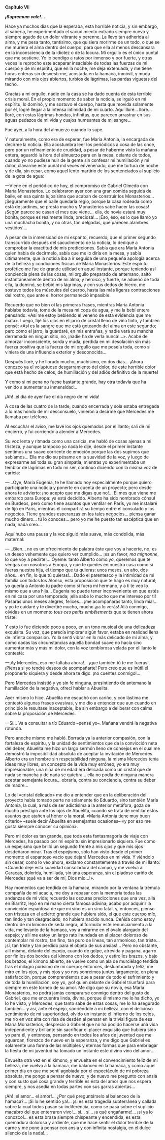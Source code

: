 **Capítulo VII**
 
_**¡Supremum vale!...**_

Hace ya muchos días que la esperaba, esta horrible noticia, y sin embargo, al saberla, he experimentado el sacudimiento extraño siempre nuevo y siempre agudo de un dolor vibrante y perenne. La llevo tan adherida al alma, y me pesa tanto, tantísimo, que quisiera morirme de un todo, o que se me muriera el alma dentro del cuerpo, para que ella al menos descansara en la inconsciencia de la idiotez o de la locura. Mi orgullo es el único puntal que me sostiene. Yo lo bendigo a ratos por inmenso y por fuerte, y otras veces le reprocho este acaparar insaciable de todas las fuerzas de mi cuerpo y de mi espíritu, que en la noche, me deja extenuada, y me tiene horas enteras sin desvestirme, acostada en la hamaca, inmóvil, y muda mirando con mis ojos abiertos, turbios de lágrimas, las pardas viguetas del techo.

Gracias a mi orgullo, nadie en la casa se ha dado cuenta de esta terrible crisis moral. En el propio momento de saber la noticia, se irguió en mi espíritu, lo dominó, y me sostuvo el cuerpo, hasta que movida solamente por él, logré llegar a la intensa intimidad de mi cuarto. Aquí lloré... lloré... lloré, con estas lágrimas hondas, infinitas, que parecen arrastrar en sus aguas pedazos de mi vida y cuajos humeantes de mi sangre...

Fue ayer, a la hora del almuerzo cuando lo supe.

Y naturalmente, como era de esperar, fue María Antonia, la encargada de decirme la noticia. Ella acostumbra leer los periódicos a cosa de las once, pero por un refinamiento de crueldad, a pesar de haberme visto la mañana entera, aguardó la hora del almuerzo para en la mesa, delante de todos, cuando yo no pudiese huir de la gente sin confesar mi humillación y mi dolor, clavarme este puñal mil veces envenenado, que me tortura de noche y de día, sin cesar, como aquel lento martirio de los sentenciados al suplicio de la gota de agua:

—Viene en el periódico de hoy, el compromiso de Gabriel Olmedo con María Monasterios. Lo celebraron ayer con una gran comida seguida de baile, en esa quinta lujosísima que acaban de construir los Monasterios... ¡Seguramente que el baile quedaría regio, porque la casa rodeada como está de jardines, se presta mucho y Monasterios sabe hacer las cosas! ¡Según parece se casan el mes que viene... ella, de novia estará muy bonita, porque es realmente linda, preciosa!... ¡Eso, eso, es lo que llamo yo una muchacha bonita, y no otras, tan delgadas, que parecen alambres vestidos!...

A pesar de la inmensidad de mi espanto, recuerdo, que el primer segundo transcurrido después del sacudimiento de la noticia, lo dediqué a comprobar la exactitud de mis predicciones. Sabía que era María Antonia quien había de decírmelo, sabía que me lo diría en la mesa, y sabía últimamente, que la noticia iba a ir seguida de una pequeña apología acerca de la belleza y condiciones físicas de María Monasterios. Este espíritu profético me fue de grande utilidad en aquel instante, porque teniendo así conciencia plena de las cosas, mi orgullo preparado de antemano, saltó instantáneamente dentro de mi alma, y heroico, y fuerte, se adueñó de toda ella, la dominó, se bebió mis lágrimas, y con sus dedos de hierro, me sostuvo todos los músculos del cuerpo, hasta las más ligeras contracciones del rostro, que ante el horror permaneció impasible.

Recuerdo que no bien oí las primeras frases, mientras María Antonia hablaba todavía, tomé de la mesa mi copa de agua, y me la bebí entera pensando: «Así me estoy bebiendo el veneno de esta evidencia que me mata». Luego, fijé los ojos en el jarro de cristal lleno de vino tinto, y también pensé: «Así es la sangre que me está goteando del alma en este segundo; pero como el jarro, la guardaré, en mis entrañas, y nadie verá su mancha derramada en ningún sitio, no, ¡nadie ha de verla nunca!...». Acabé de almorzar inconsciente, sorda y muda, perdida en mi desolación sin más fuerza positiva que la fuerza de mi orgullo que me poseía toda, como si viniera de una influencia exterior y desconocida...

Después lloré, y he llorado mucho, muchísimo, en dos días... ¡Ahora conozco ya el voluptuoso desgarramiento del dolor, de este horrible dolor que está hecho de celos, de humillación y del adiós definitivo de la muerte!

Y como si mi pena no fuese bastante grande, hay otra todavía que ha venido a aumentar su inmensidad...

¡Ah! ¡el día de ayer fue el día negro de mi vida!

A cosa de las cuatro de la tarde, cuando encerrada y sola estaba entregada a lo más hondo de mi desconsuelo, vinieron a decirme que Mercedes me llamaba por teléfono.

Al escuchar el aviso, me lavé los ojos quemados por el llanto; salí de mi encierro, y fui corriendo a atender a Mercedes.

Su voz lenta y ritmada como una caricia, me habló de cosas ajenas a mi tristeza, y aunque tampoco yo nada le dije, desde el primer instante sentimos una suave corriente de emoción porque las dos supimos que sabíamos... Ella me dio su pésame en la suavidad de la voz, y luego de expresarme así toda su gran simpatía, mientras yo experimentaba un temblor de lágrimas en todo mi ser, continuó diciendo con la misma voz de caricia:

—...Oye, María Eugenia, te he llamado hoy especialmente porque quiero participarte una noticia y ponerte en cuenta de un proyecto; pero desde ahora te advierto: ¡no acepto que me digas que no!... El mes que viene me embarco para Europa: ya está decidido. Alberto ha sido nombrado cónsul en Burdeos, pero como tiene asuntos que ventilar en París, yo me instalaré de fijo en París, mientras él compartirá su tiempo entre el consulado y los negocios. Tiene grandes esperanzas en los tales negocios... piensa ganar mucho dinero... tú lo conoces... pero yo me he puesto tan escéptica que en nada, nada creo...

Aquí hubo una pausa y la voz siguió más suave, más condolida, más maternal:

—...Bien... no es un ofrecimiento de palabra éste que voy a hacerte, no; es un deseo vehemente que quiero ver cumplido... ¡es un favor, *ma mignonne*, lo que voy a pedirte!... Óyeme: tanto Alberto como yo, queremos que te vengas con nosotros a Europa, y que te quedes en nuestra casa como si fueras nuestra hija, el tiempo que tú quieras: unos meses, un año, dos años... en fin, lo que tú quieras!... Dado el parentesco y la intimidad de mi familia con todos los Alonso, esta proposición que te hago es muy natural; yo quería a Antonio tu padre como si fuera mi hermano, y a ti te veo lo mismo que a una hija... Eugenia no puede tener inconveniente en que estés en mi casa por una temporada; ¡ella sabe lo mucho que me intereso por ti! Pasarás unos meses alegres, felices... ¡me acompañarás tanto, linda mía!... y yo te cuidaré y te divertiré mucho, mucho ¡ya lo verás! Allá conmigo, olvidas en un momento *tous ces petits embêtements* que te tienen ahora triste!

Y esto lo fue diciendo poco a poco, en un tono musical de una delicadeza exquisita. Su voz, que parecía implorar algún favor, estaba en realidad llena de infinita compasión. Yo la sentí vibrar en lo más delicado de mi alma, y como dadas las circunstancias aquella bondad suave no hacía sino aumentar más y más mi dolor, con la voz temblorosa velada por el llanto le contesté:

—¡Ay Mercedes, eso me faltaba ahora!... ¡que también tú te me fueras! ¡Piensa si yo tendré deseos de acompañarte! Pero creo que es inútil el proponerlo siquiera y desde ahora te digo: ¡no cuentes conmigo!...

Pero Mercedes insistió y yo sin fe ninguna, presintiendo de antemano la humillación de la negativa, ofrecí hablar a Abuelita.

Ayer mismo lo hice. Abuelita me escuchó con cariño, y con lástima me contestó algunas frases evasivas, y me dio a entender que aun cuando en principio le resultase inaceptable, iba sin embargo a deliberar con calma sobre la proposición de Mercedes.

—Sí... Va a consultar a tío Eduardo –pensé yo–. Mañana vendrá la negativa rotunda.

Pero anoche mismo me habló. Borrada ya la anterior compasión, con la fortaleza de espíritu, y la unidad de sentimientos que da la convicción neta del deber, Abuelita me hizo un largo sermón lleno de consejos en el cual me demostró la imposibilidad absoluta de aceptar la invitación de Mercedes. Alberto era un hombre sin respetabilidad ninguna, la misma Mercedes tenía ideas muy libres, un concepto de la vida muy erróneo, yo era muy impresionable, una niña de mi edad era delicada como un cristal que de nada se mancha y de nada se quiebra... ella no podía de ninguna manera aceptar semejante locura... obraría, contra su conciencia, contra su deber de madre...

Lo del «cristal delicado» me dio a entender que en la deliberación del proyecto había tomado parte no solamente tío Eduardo, sino también María Antonia, la cual, a más de ser adictísima a la anterior metáfora, goza de mucho prestigio ante los ojos de Abuelita, cuando se trata de ventilar estos asuntos que atañen al honor o la moral. «María Antonia tiene muy buen criterio» –suele decir Abuelita en semejantes ocasiones– «y por eso me gusta siempre conocer su opinión».

Pero mi dolor es tan grande, que toda esta fantasmagoría de viaje con Mercedes, ha pasado por mi espíritu sin impresionarlo siquiera. Fue como un espejismo que brilló un segundo frente a mis ojos y que mis ojos desdeñaron mirar. Tras el espejismo, sólo han visto desde el primer momento el espantoso vacío que dejará Mercedes en mi vida. Y viéndolo sin cesar, como lo veo ahora, exclamo constantemente a través de mi llanto: «Cuando deje esta suavidad consoladora del campo, y me vuelva a Caracas, dolorida, humillada, sin una esperanza, sin el piadoso cariño de Mercedes ¡qué va a ser de mí, Dios mío...!».

Hay momentos que tendida en la hamaca, mirando por la ventana la trémula compañía de mi acacia, me doy a repasar con la memoria todas las andanzas de mi vida; recuerdo las oscuras predicciones que una vez, allá en Biarritz, leyó en mi mano cierta famosa adivina; acabo por adquirir la convicción espantosa de que mi sino es un sino fatal, y, entonces, pienso con tristeza en el acierto grande que hubiera sido, el que este cuerpo mío, tan lindo y tan desgraciado, no hubiera nacido nunca. Ceñida como estoy dentro de mi kimono de seda negra, al formular este renunciamiento a la vida, me levanto de la hamaca, voy a mirarme en el óvalo alargado del espejo; y allí me estoy un largo rato inundada en el placer doloroso de contemplar mi rostro, tan fino, tan puro de líneas, tan armonioso, tan triste... ¡sí, tan triste y tan perdido para el objeto de sus ansias!... Pero no obstante, allí mismo, delante del espejo, cuando de golpe, atrevida y pagana, agarro por fin los dos bordes del kimono con los dedos, y estiro los brazos, y bajo los brazos, el kimono abierto, se vuelve como un ala de murciélago tendida tras el milagro purísimo de mi cuerpo; entonces, deslumbrada y feliz, me miro en los ojos, y mis ojos y yo nos sonreímos juntos largamente, en plena satisfacción, porque comprendemos que a pesar de todo el sufrimiento y de toda la humillación, soy yo, ¡yo! quien delante de Gabriel triunfará para siempre en este torneo de su amor. Me digo que su novia, esa María Monasterios, no podrá jamás compararse conmigo dentro del gusto de Gabriel, que me encuentra linda, divina, porque él mismo me lo ha dicho, yo lo he visto, y Mercedes, que tanto sabe de estas cosas, me lo ha asegurado también... y así, ante el espejo, sonriéndole a mi belleza, con el delicioso sentimiento de mi superioridad, olvido un instante el infierno de los celos, me río en voz alta con risa de desdén al pensar en la trivial figura de esa María Monasterios, desprecio a Gabriel que no ha podido hacerse una vida independiente y brillante sin sacrificar el placer exquisito que hubiera sido yo para él, y entonces, pensando en todos los años de juventud que me aguardan, florezco de nuevo en la esperanza, y me digo que Gabriel es solamente una forma de las múltiples y eternas formas que para embriagar la fiesta de mi juventud ha tomado un instante este divino vino del amor...

Envuelta otra vez en el kimono, y envuelta en el convencimiento feliz de mi belleza, me vuelvo a la hamaca, me balanceo en la hamaca, y como aquel primer día en que me sentí agobiada por el espectáculo de mi pobreza absoluta, me pongo a pensar de nuevo, y de nuevo me pregunto con ansia y con susto qué cosa grande y terrible es ésta del amor que nos espera siempre, y nos asedia en todas partes con sus garras abiertas...

¡Ah! ¡el amor... el amor!... ¿Por qué preguntárselo al balanceo de la hamaca?... ¡Si lo he sentido ya!... ¡si es esta tragedia subterránea y callada sobre la cual todos pasan su indiferencia, como se pasa sobre el suplicio macabro del que enterraron vivo!... sí... sí... ¡a qué engañarme!... ¡si ya lo conozco!... es esta brasa siempre chispeante y encendida, es esta quemadura dolorosa y ardiente, que me hace sentir el dolor terrible de la carne y me pone a pensar con ansia y con infinita nostalgia, en el dulce silencio de la nada!...
